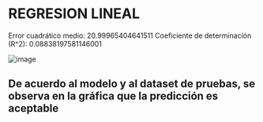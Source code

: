 # REGRESION LINEAL

Error cuadrático medio: 20.99965404641511
Coeficiente de determinación (R^2): 0.08838197581146001

![image](https://github.com/JohnnerJAL/modelo-regresion-lineal/assets/69924396/52eea48d-9c3f-48c7-9d5c-01a069e3bcb9)

## De acuerdo al modelo y al dataset de pruebas, se observa en la gráfica que la predicción es aceptable
